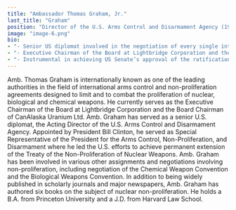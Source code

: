 ```yaml
---
title: "Ambassador Thomas Graham, Jr."
last_title: "Graham"
position: "Director of the U.S. Arms Control and Disarmament Agency (1994—1997)"
image: "image-6.png"
bio: 
- "- Senior US diplomat involved in the negotiation of every single international arms control and non-proliferation agreement from 1970 to 1997<br />"
- "- Executive Chairman of the Board at Lightbridge Corporation and the Board Chairman of CanAlaska Uranium Ltd. Amb.<br />"
- "- Instrumental in achieving US Senate’s approval of the ratification of the Geneva Protocol banning the use of chemical and biological weapons in war<br />" 
---
```

Amb. Thomas Graham is internationally known as one of the leading authorities in the field of international arms control and non-proliferation agreements designed to limit and to combat the proliferation of nuclear, biological and chemical weapons. He currently serves as the Executive Chairman of the Board at Lightbridge Corporation and the Board Chairman of CanAlaska Uranium Ltd. Amb. Graham has served as a senior U.S. diplomat, the Acting Director of the U.S. Arms Control and Disarmament Agency. Appointed by President Bill Clinton, he served as Special Representative of the President for the Arms Control, Non-Proliferation, and Disarmament where he led the U.S. efforts to achieve permanent extension of the Treaty of the Non-Proliferation of Nuclear Weapons. Amb. Graham has been involved in various other assignments and negotiations involving non-proliferation, including negotiation of the Chemical Weapon Convention and the Biological Weapons Convention. In addition to being widely published in scholarly journals and major newspapers, Amb. Graham has authored six books on the subject of nuclear non-proliferation. He holds a B.A. from Princeton University and a J.D. from Harvard Law School.